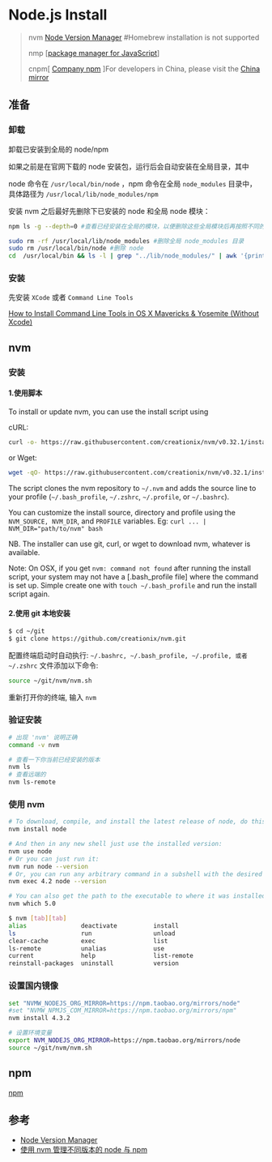 # Node.js Install

> nvm [Node Version Manager](https://github.com/creationix/nvm) #Homebrew installation is not supported
> 
> nmp [[package manager for JavaScript](https://www.npmjs.com/)]
>
> cnpm[ [Company npm](https://cnpmjs.org/) ]For developers in China, please visit the [China mirror](https://npm.taobao.org/)

## 准备


### 卸载

卸载已安装到全局的 node/npm

如果之前是在官网下载的 node 安装包，运行后会自动安装在全局目录，其中

node 命令在 `/usr/local/bin/node` ，npm 命令在全局 `node_modules` 目录中，具体路径为 `/usr/local/lib/node_modules/npm`

安装 nvm 之后最好先删除下已安装的 node 和全局 node 模块：

```sh
npm ls -g --depth=0 #查看已经安装在全局的模块，以便删除这些全局模块后再按照不同的 node 版本重新进行全局安装

sudo rm -rf /usr/local/lib/node_modules #删除全局 node_modules 目录
sudo rm /usr/local/bin/node #删除 node
cd  /usr/local/bin && ls -l | grep "../lib/node_modules/" | awk '{print $9}'| xargs rm #删除全局 node 模块注册的软链`
```


### 安装
先安装 `XCode` 或者 `Command Line Tools`

[How to Install Command Line Tools in OS X Mavericks & Yosemite (Without Xcode)](http://osxdaily.com/2014/02/12/install-command-line-tools-mac-os-x/)





## nvm

### 安装

#### 1.使用脚本

To install or update nvm, you can use the install script using 

cURL:

```sh
curl -o- https://raw.githubusercontent.com/creationix/nvm/v0.32.1/install.sh | bash
```

or Wget:

```sh
wget -qO- https://raw.githubusercontent.com/creationix/nvm/v0.32.1/install.sh | bash
```

The script clones the nvm repository to `~/.nvm` and adds the source line to your profile (`~/.bash_profile`, `~/.zshrc`, `~/.profile`, or `~/.bashrc`).

You can customize the install source, directory and profile using the `NVM_SOURCE, NVM_DIR`, and `PROFILE` variables. Eg: `curl ... | NVM_DIR="path/to/nvm" bash`

NB. The installer can use git, curl, or wget to download nvm, whatever is available.

Note: On OSX, if you get `nvm: command not found` after running the install script, your system may not have a [.bash_profile file] where the command is set up. Simple create one with `touch ~/.bash_profile` and run the install script again.

#### 2.使用 git 本地安装

```sh
$ cd ~/git
$ git clone https://github.com/creationix/nvm.git
```

配置终端启动时自动执行:
`~/.bashrc, ~/.bash_profile, ~/.profile, 或者 ~/.zshrc` 文件添加以下命令:

```sh
source ~/git/nvm/nvm.sh
```

重新打开你的终端, 输入 `nvm`


### 验证安装

```sh
# 出现 'nvm' 说明正确
command -v nvm

# 查看一下你当前已经安装的版本
nvm ls
# 查看远端的
nvm ls-remote
```

### 使用 nvm

```sh
# To download, compile, and install the latest release of node, do this:
nvm install node

# And then in any new shell just use the installed version:
nvm use node
# Or you can just run it:
nvm run node --version
# Or, you can run any arbitrary command in a subshell with the desired version of node:
nvm exec 4.2 node --version

# You can also get the path to the executable to where it was installed:
nvm which 5.0
```

```sh
$ nvm [tab][tab]
alias               deactivate          install
ls                  run                 unload
clear-cache         exec                list
ls-remote           unalias             use
current             help                list-remote
reinstall-packages  uninstall           version
```

### 设置国内镜像

```sh
set "NVMW_NODEJS_ORG_MIRROR=https://npm.taobao.org/mirrors/node"
#set "NVMW_NPMJS_COM_MIRROR=https://npm.taobao.org/mirrors/npm"
nvm install 4.3.2

# 设置环境变量
export NVM_NODEJS_ORG_MIRROR=https://npm.taobao.org/mirrors/node
source ~/git/nvm/nvm.sh
```


## npm

[npm](./npm.md)

## 参考
* [Node Version Manager](https://github.com/creationix/nvm)
* [使用 nvm 管理不同版本的 node 与 npm](http://www.cnblogs.com/kaiye/p/4937191.html)

